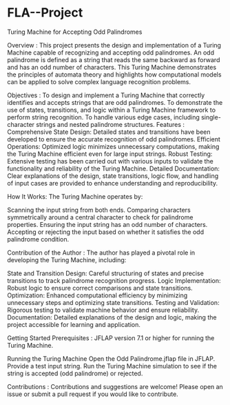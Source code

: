 # FLA--Project

Turing Machine for Accepting Odd Palindromes

Overview :
This project presents the design and implementation of a Turing Machine capable of recognizing and accepting odd palindromes. An odd palindrome is defined as a string that reads the same backward as forward and has an odd number of characters. This Turing Machine demonstrates the principles of automata theory and highlights how computational models can be applied to solve complex language recognition problems.

Objectives :
To design and implement a Turing Machine that correctly identifies and accepts strings that are odd palindromes.
To demonstrate the use of states, transitions, and logic within a Turing Machine framework to perform string recognition.
To handle various edge cases, including single-character strings and nested palindrome structures.
Features :
Comprehensive State Design: Detailed states and transitions have been developed to ensure the accurate recognition of odd palindromes.
Efficient Operations: Optimized logic minimizes unnecessary computations, making the Turing Machine efficient even for large input strings.
Robust Testing: Extensive testing has been carried out with various inputs to validate the functionality and reliability of the Turing Machine.
Detailed Documentation: Clear explanations of the design, state transitions, logic flow, and handling of input cases are provided to enhance understanding and reproducibility.

How It Works:
The Turing Machine operates by:

Scanning the input string from both ends.
Comparing characters symmetrically around a central character to check for palindrome properties.
Ensuring the input string has an odd number of characters.
Accepting or rejecting the input based on whether it satisfies the odd palindrome condition.

Contribution of the Author :
The author has played a pivotal role in developing the Turing Machine, including:

State and Transition Design: Careful structuring of states and precise transitions to track palindrome recognition progress.
Logic Implementation: Robust logic to ensure correct comparisons and state transitions.
Optimization: Enhanced computational efficiency by minimizing unnecessary steps and optimizing state transitions.
Testing and Validation: Rigorous testing to validate machine behavior and ensure reliability.
Documentation: Detailed explanations of the design and logic, making the project accessible for learning and application.

Getting Started
Prerequisites :
JFLAP version 7.1 or higher for running the Turing Machine.

Running the Turing Machine
Open the Odd Palindrome.jflap file in JFLAP.
Provide a test input string.
Run the Turing Machine simulation to see if the string is accepted (odd palindrome) or rejected.

Contributions :
Contributions and suggestions are welcome! Please open an issue or submit a pull request if you would like to contribute.
